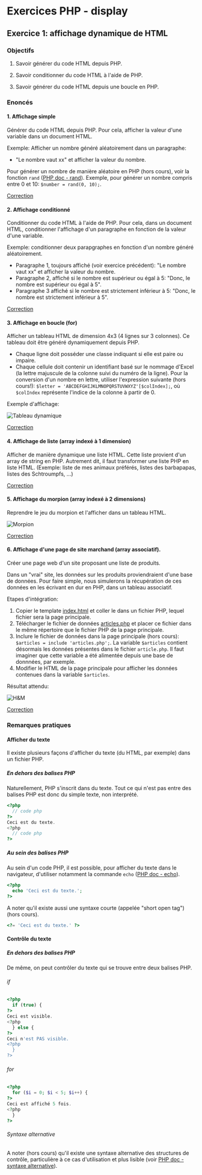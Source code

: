# Exercices PHP - display

## Exercice 1: affichage dynamique de HTML

### Objectifs

 1. Savoir générer du code HTML depuis PHP.

 2. Savoir conditionner du code HTML à l'aide de PHP.

 3. Savoir générer du code HTML depuis une boucle en PHP.


### Enoncés

#### 1. Affichage simple

Générer du code HTML depuis PHP. Pour cela, afficher la valeur d'une variable dans un document HTML.

Exemple: Afficher un nombre généré aléatoirement dans un paragraphe:
 - "Le nombre vaut xx" et afficher la valeur du nombre.

Pour générer un nombre de manière aléatoire en PHP (hors cours), voir la fonction `rand` ([PHP doc - rand](https://www.php.net/manual/fr/function.rand.php)). Exemple, pour générer un nombre compris entre 0 et 10: `$number = rand(0, 10);`.

[Correction](./corrections/a-var/)

#### 2. Affichage conditionné

Conditionner du code HTML à l'aide de PHP. Pour cela, dans un document HTML, conditionner l'affichage d'un paragraphe en fonction de la valeur d'une variable.

Exemple: conditionner deux parapgraphes en fonction d'un nombre généré aléatoirement. 
 - Paragraphe 1, toujours affiché (voir exercice précédent): "Le nombre vaut xx" et afficher la valeur du nombre.
 - Paragraphe 2, affiché si le nombre est supérieur ou égal à 5: "Donc, le nombre est supérieur ou égal à 5".
 - Paragraphe 3 affiché si le nombre est strictement inférieur à 5: "Donc, le nombre est strictement inférieur à 5".

 [Correction](./corrections/b-if/)

#### 3. Affichage en boucle (for)

Afficher un tableau HTML de dimension 4x3 (4 lignes sur 3 colonnes). Ce tableau doit être généré dynamiquement depuis PHP.
  - Chaque ligne doit posséder une classe indiquant si elle est paire ou impaire.
  - Chaque cellule doit contenir un identifiant basé sur le nommage d'Excel (la lettre majuscule de la colonne suivi du numéro de la ligne). Pour la conversion d'un nombre en lettre, utiliser l'expression suivante (hors cours!): `$letter = 'ABCDEFGHIJKLMNOPQRSTUVWXYZ'[$colIndex];`, où `$colIndex` représente l'indice de la colonne à partir de 0.

Exemple d'affichage:

 ![Tableau dynamique](../../../resources/images/dynamic-table.png)

[Correction](./corrections/c-for/)

#### 4. Affichage de liste (array indexé à 1 dimension)

Afficher de manière dynamique une liste HTML. Cette liste provient d'un array de string en PHP. Autrement dit, il faut transformer une liste PHP en liste HTML. (Exemple: liste de mes animaux préférés, listes des barbapapas, listes des Schtroumpfs, ...)

[Correction](./corrections/d-list/)

#### 5. Affichage du morpion (array indexé à 2 dimensions)

Reprendre le jeu du morpion et l'afficher dans un tableau HTML.

![Morpion](../../../resources/images/morpion.png)

[Correction](./corrections/e-list2d/)

#### 6. Affichage d'une page de site marchand (array associatif).

Créer une page web d'un site proposant une liste de produits. 

Dans un "vrai" site, les données sur les produits proviendraient d'une base de données. Pour faire simple, nous simulerons la récupération de ces données en les écrivant en dur en PHP, dans un tableau associatif. 

Etapes d'intégration:

  1. Copier le template [index.html](./templates/f-assoc/index.html) et coller le dans un fichier PHP, lequel fichier sera la page principale.
  2. Télécharger le fichier de données [articles.php](./corrections/f-assoc/articles.php) et placer ce fichier dans le même répertoire que le fichier PHP de la page principale.
  3. Inclure le fichier de données dans la page principale (hors cours): `$articles = include 'articles.php';`. La variable `$articles` contient désormais les données présentes dans le fichier `article.php`. Il faut imaginer que cette variable a été alimentée depuis une base de donnnées, par exemple.
  4. Modifier le HTML de la page principale pour afficher les données contenues dans la variable `$articles`.
  
Résultat attendu:

![H&M](../../../resources/images/hm-small.png)

[Correction](./corrections/f-assoc/)

### Remarques pratiques

#### Afficher du texte

Il existe plusieurs façons d'afficher du texte (du HTML, par exemple) dans un fichier PHP.

##### En dehors des balises PHP

Naturellement, PHP s'inscrit dans du texte. Tout ce qui n'est pas entre des balises PHP est donc du simple texte, non interprété.

```php
<?php 
  // code php
?>
Ceci est du texte.
<?php 
  // code php
?>
```

##### Au sein des balises PHP

Au sein d'un code PHP, il est possible, pour afficher du texte dans le navigateur, d'utiliser notamment la commande `echo` ([PHP doc - echo](https://www.php.net/manual/fr/function.echo.php)). 

```php
<?php 
  echo 'Ceci est du texte.';
?>
```

A noter qu'il existe aussi une syntaxe courte (appelée "short open tag") (hors cours).

```php
<?= 'Ceci est du texte.' ?>
```

#### Contrôle du texte

##### En dehors des balises PHP

De même, on peut contrôler du texte qui se trouve entre deux balises PHP.

###### if

```php
<?php 
  if (true) {
?>
Ceci est visible.
<?php 
  } else {
?>
Ceci n'est PAS visible.
<?php 
  }
?>
```

###### for

```php
<?php 
  for ($i = 0; $i < 5; $i++) {
?>
Ceci est affiché 5 fois.
<?php 
  }
?>
```

###### Syntaxe alternative

A noter (hors cours) qu'il existe une syntaxe alternative des structures de contrôle, particulière à ce cas d'utilisation et plus lisible (voir [PHP doc - syntaxe alternative](https://www.php.net/manual/fr/control-structures.alternative-syntax.php)).
